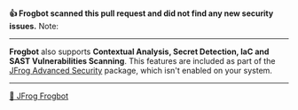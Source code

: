 

[comment]: <> (FrogbotReviewComment)

**👍 Frogbot scanned this pull request and did not find any new security issues.**
Note: 

---
**Frogbot** also supports **Contextual Analysis, Secret Detection, IaC and SAST Vulnerabilities Scanning**. This features are included as part of the [JFrog Advanced Security](https://jfrog.com/advanced-security) package, which isn't enabled on your system.

---
[🐸 JFrog Frogbot](https://jfrog.com/help/r/jfrog-security-user-guide/developers/frogbot)